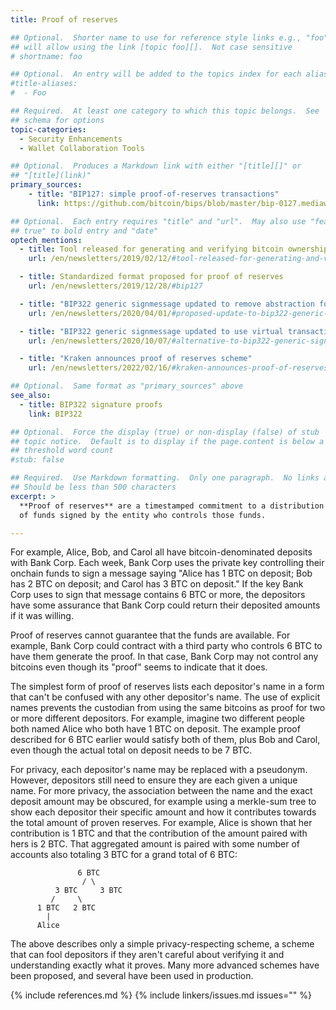 ```yaml
---
title: Proof of reserves

## Optional.  Shorter name to use for reference style links e.g., "foo"
## will allow using the link [topic foo][].  Not case sensitive
# shortname: foo

## Optional.  An entry will be added to the topics index for each alias
#title-aliases:
#  - Foo

## Required.  At least one category to which this topic belongs.  See
## schema for options
topic-categories:
  - Security Enhancements
  - Wallet Collaboration Tools

## Optional.  Produces a Markdown link with either "[title][]" or
## "[title](link)"
primary_sources:
    - title: "BIP127: simple proof-of-reserves transactions"
      link: https://github.com/bitcoin/bips/blob/master/bip-0127.mediawiki

## Optional.  Each entry requires "title" and "url".  May also use "feature:
## true" to bold entry and "date"
optech_mentions:
  - title: Tool released for generating and verifying bitcoin ownership proofs
    url: /en/newsletters/2019/02/12/#tool-released-for-generating-and-verifying-bitcoin-ownership-proofs

  - title: Standardized format proposed for proof of reserves
    url: /en/newsletters/2019/12/28/#bip127

  - title: "BIP322 generic signmessage updated to remove abstraction for proof of reserves"
    url: /en/newsletters/2020/04/01/#proposed-update-to-bip322-generic-signmessage

  - title: "BIP322 generic signmessage updated to use virtual transactions that support basic proof of reserves"
    url: /en/newsletters/2020/10/07/#alternative-to-bip322-generic-signmessage

  - title: "Kraken announces proof of reserves scheme"
    url: /en/newsletters/2022/02/16/#kraken-announces-proof-of-reserves-scheme

## Optional.  Same format as "primary_sources" above
see_also:
  - title: BIP322 signature proofs
    link: BIP322

## Optional.  Force the display (true) or non-display (false) of stub
## topic notice.  Default is to display if the page.content is below a
## threshold word count
#stub: false

## Required.  Use Markdown formatting.  Only one paragraph.  No links allowed.
## Should be less than 500 characters
excerpt: >
  **Proof of reserves** are a timestamped commitment to a distribution
  of funds signed by the entity who controls those funds.

---
```

For example, Alice, Bob, and Carol all have bitcoin-denominated deposits
with Bank Corp.  Each week, Bank Corp uses the private key controlling
their onchain funds to sign a message saying "Alice has 1 BTC on
deposit; Bob has 2 BTC on deposit; and Carol has 3 BTC on deposit."  If
the key Bank Corp uses to sign that message contains 6 BTC or more, the
depositors have some assurance that Bank Corp could return their
deposited amounts if it was willing.

Proof of reserves cannot guarantee that the funds are available.  For
example, Bank Corp could contract with a third party who controls 6 BTC
to have them generate the proof.  In that case, Bank Corp may not
control any bitcoins even though its "proof" seems to indicate that it
does.

The simplest form of proof of reserves lists each depositor's name in a
form that can't be confused with any other depositor's name.  The use of explicit
names prevents the custodian from using the same bitcoins as proof for
two or more different depositors.  For example, imagine two different
people both named Alice who both have 1 BTC on deposit.  The example
proof described for 6 BTC earlier would satisfy both of them, plus Bob
and Carol, even though the actual total on deposit needs to be 7 BTC.

For privacy, each depositor's name may be replaced with a pseudonym.
However, depositors still need to ensure they are each given a unique
name.  For more privacy, the association between the name and the exact deposit
amount may be obscured, for example using a merkle-sum tree to show each
depositor their specific amount and how it contributes towards the total
amount of proven reserves.  For example, Alice is shown that her
contribution is 1 BTC and that the contribution of the amount paired
with hers is 2 BTC.  That aggregated amount is paired with some number of
accounts also totaling 3 BTC for a grand total of 6 BTC:

                   6 BTC
                    / \
              3 BTC     3 BTC
             /     \
          1 BTC   2 BTC
            |
          Alice

The above describes only a simple privacy-respecting scheme, a scheme
that can fool depositors if they aren't careful about verifying it and
understanding exactly what it proves.  Many more advanced schemes have
been proposed, and several have been used in production.

{% include references.md %}
{% include linkers/issues.md issues="" %}

